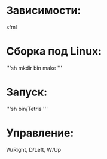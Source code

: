 # Зависимости:
sfml

# Сборка под Linux:
'''sh
  mkdir bin
  make
'''

# Запуск:
'''sh
  bin/Tetris
'''
# Управление:
W/Right, D/Left, W/Up
